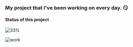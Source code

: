 ### My project that I've been working on every day. 😏
#### Status of this project

![33%](https://progress-bar.dev/33)

![work](https://user-images.githubusercontent.com/67064886/95161900-ba6c5b00-077a-11eb-95a0-b35b7464ae3c.png)
